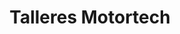 ---
title: "Talleres Motortech"
url: /aldeamayor-de-san-martin/talleres-motortech/
shop: Autowerkstatt
---